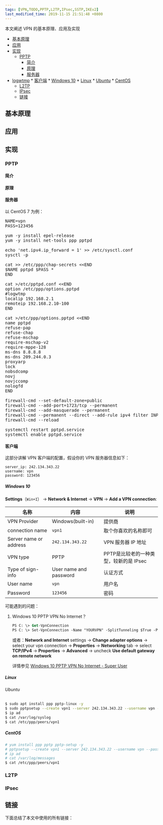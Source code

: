 ```yaml
---
tags: [VPN,TODO,PPTP,L2TP,IPsec,SSTP,IKEv2]
last_modified_time: 2019-11-15 21:51:48 +0800
---
```


本文阐述 VPN 的基本原理、应用及实现

<p id="markdown-toc"></p>
<!-- vim-markdown-toc GFM -->

  * [基本原理](#基本原理)
  * [应用](#应用)
  * [实现](#实现)
    * [PPTP](#pptp)
      * [简介](#简介)
      * [原理](#原理)
      * [服务器](#服务器)
* [logwtmp](#logwtmp)
      * [客户端](#客户端)
        * [Windows 10](#windows-10)
        * [Linux](#linux)
          * [Ubuntu](#ubuntu)
        * [CentOS](#centos)
    * [L2TP](#l2tp)
    * [IPsec](#ipsec)
  * [链接](#链接)

<!-- vim-markdown-toc -->

## 基本原理

## 应用

## 实现

### PPTP
#### 简介

#### 原理

#### 服务器
以 CentOS 7 为例：

<pre>
NAME=vpn
PASS=123456

yum -y install epel-release
yum -y install net-tools ppp pptpd

echo 'net.ipv4.ip_forward = 1' &gt;&gt; /etc/sysctl.conf
sysctl -p

cat &gt;&gt; /etc/ppp/chap-secrets &lt;&lt;END
$NAME pptpd $PASS *
END

cat &gt;/etc/pptpd.conf &lt;&lt;END
option /etc/ppp/options.pptpd
#logwtmp
localip 192.168.2.1
remoteip 192.168.2.10-100
END

cat &gt;/etc/ppp/options.pptpd &lt;&lt;END
name pptpd
refuse-pap
refuse-chap
refuse-mschap
require-mschap-v2
require-mppe-128
ms-dns 8.8.8.8
ms-dns 209.244.0.3
proxyarp
lock
nobsdcomp
novj
novjccomp
nologfd
END

firewall-cmd --set-default-zone=public
firewall-cmd --add-port=1723/tcp --permanent
firewall-cmd --add-masquerade --permanent
firewall-cmd --permanent --direct --add-rule ipv4 filter INPUT 0 -i $ETH -p gre -j ACCEPT
firewall-cmd --reload

systemctl restart pptpd.service
systemctl enable pptpd.service
</pre>

#### 客户端
这部分讲解 VPN 客户端的配置，假设你的 VPN 服务器信息如下：
```
server_ip: 242.134.343.22         
username: vpn
password: 123456
```


##### Windows 10
**Settings**（`Win+I`） -> **Network & Internet** -> **VPN** -> **Add a VPN connection**:

| 名称                   | 内容                   | 说明                                   |
|------------------------|------------------------|----------------------------------------|
| VPN Provider           | Windows(built-in)      | 提供商                                 |
| connection name        | `vpn1`                 | 取个你喜欢的名称即可                   |
| Server name or address | `242.134.343.22`       | VPN 服务器 IP 地址                     |
| VPN type               | PPTP                   | PPTP是比较老的一种类型，较新的是 IPsec |
| Type of sign-info      | User name and password | 认证方式                               |
| User name              | `vpn`                  | 用户名                                 |
| Password               | `123456`               | 密码                                   |

可能遇到的问题：

1. Windows 10 PPTP VPN No Internet？
   ```ps
   PS C: \> Get-VpnConnection
   PS C: \> Set-VpnConnection -Name "YOURVPN" -SplitTunneling $True -PassThru
   ```

   或者：**Network and Internet** settings -> **Change adapter options** -> select your vpn connection -> **Properties** -> **Networking** tab -> select **TCP/IPv4** -> **Properties** -> **Advanced** -> uncheck **Use default gateway on remote network**
   
   详情参见 [Windows 10 PPTP VPN No Internet - Super User](https://superuser.com/questions/948042/windows-10-pptp-vpn-no-internet)
   

##### Linux
###### Ubuntu
```bash
$ sudo apt install ppp pptp-linux -y
$ sudo pptpsetup --create vpn1 --server 242.134.343.22 --username vpn --password 123456  --start --encrypt
$ ip ad
$ cat /var/log/syslog
$ cat /etc/ppp/peers/vpn1
```

##### CentOS
```bash
# yum install ppp pptp pptp-setup -y
# pptpsetup --create vpn1 --server 242.134.343.22 --username vpn --password 123456  --start --encrypt
# ip ad
# cat /var/log/messages
$ cat /etc/ppp/peers/vpn1
```

### L2TP

### IPsec

## 链接
下面总结了本文中使用的所有链接：

<!-- link start -->

<!-- link end -->
